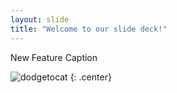 ```yaml
---
layout: slide
title: "Welcome to our slide deck!"
---
```


New Feature Caption

![dodgetocat](https://octodex.github.com/images/dodgetocat_v2.png)
{: .center}
